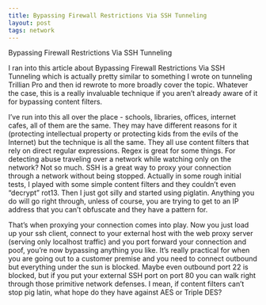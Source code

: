 ```yaml
---
title: Bypassing Firewall Restrictions Via SSH Tunneling
layout: post
tags: network
---
```


Bypassing Firewall Restrictions Via SSH Tunneling

I ran into this article about Bypassing Firewall Restrictions Via SSH Tunneling which is actually pretty similar to something I wrote on tunneling Trillian Pro and then id rewrote to more broadly cover the topic. Whatever the case, this is a really invaluable technique if you aren’t already aware of it for bypassing content filters.

I’ve run into this all over the place - schools, libraries, offices, internet cafes, all of them are the same. They may have different reasons for it (protecting intellectual property or protecting kids from the evils of the Internet) but the technique is all the same. They all use content filters that rely on direct regular expressions. Regex is great for some things. For detecting abuse traveling over a network while watching only on the network? Not so much. SSH is a great way to proxy your connection through a network without being stopped. Actually in some rough initial tests, I played with some simple content filters and they couldn’t even “decrypt” rot13. Then I just got silly and started using piglatin. Anything you do will go right through, unless of course, you are trying to get to an IP address that you can’t obfuscate and they have a pattern for.

That’s when proxying your connection comes into play. Now you just load up your ssh client, connect to your external host with the web proxy server (serving only localhost traffic) and you port forward your connection and poof, you’re now bypassing anything you like. It’s really practical for when you are going out to a customer premise and you need to connect outbound but everything under the sun is blocked. Maybe even outbound port 22 is blocked, but if you put your external SSH port on port 80 you can walk right through those primitive network defenses. I mean, if content filters can’t stop pig latin, what hope do they have against AES or Triple DES?
